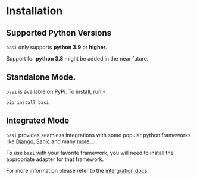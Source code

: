 # Installation

## Supported Python Versions

`basi` only supports __python 3.9__ or __higher__. 

Support for __python 3.8__ might be added in the near future.


## Standalone Mode.

`basi` is available on [PyPi](https://pypi.org/project/basi/). To install, run:-

```
pip install basi
```

## Integrated Mode

`basi` provides seamless integrations with some popular python frameworks like 
[Django](frameworks/django.md), [Sanic](frameworks/sanic.md) 
and many [more...](frameworks/index.md) . 

To use `basi` with your favorite framework, you will need to install the
appropriate adapter for that framework. 

For more information please refer to the [intergration docs](frameworks/index.md).


